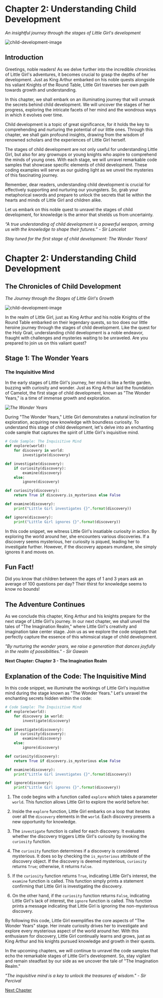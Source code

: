 # Chapter 2: Understanding Child Development

*An insightful journey through the stages of Little Girl's development*

![child-development-image](https://images.unsplash.com/photo-1513558161292-7037c21c6045)

## Introduction

Greetings, noble readers! As we delve further into the incredible chronicles of Little Girl's adventures, it becomes crucial to grasp the depths of her development. Just as King Arthur embarked on his noble quests alongside his valiant Knights of the Round Table, Little Girl traverses her own path towards growth and understanding.

In this chapter, we shall embark on an illuminating journey that will unmask the secrets behind child development. We will uncover the stages of her progress, exploring the intricate facets of her mind and the wondrous ways in which it evolves over time.

Child development is a topic of great significance, for it holds the key to comprehending and nurturing the potential of our little ones. Through this chapter, we shall gain profound insights, drawing from the wisdom of renowned scholars and the experiences of Little Girl herself.

The stages of child development are not only useful for understanding Little Girl, but also for any grownups or young knights who aspire to comprehend the minds of young ones. With each stage, we will unravel remarkable code samples that showcase specific elements of child development. These coding examples will serve as our guiding light as we unveil the mysteries of this fascinating journey.

Remember, dear readers, understanding child development is crucial for effectively supporting and nurturing our youngsters. So, grab your metaphorical swords and prepare to unlock the secrets that lie within the hearts and minds of Little Girl and children alike.

Let us embark on this noble quest to unravel the stages of child development, for knowledge is the armor that shields us from uncertainty.

*“A true understanding of child development is a powerful weapon, arming us with the knowledge to shape their futures.” - Sir Lancelot*

*Stay tuned for the first stage of child development: The Wonder Years!*
# Chapter 2: Understanding Child Development

## The Chronicles of Child Development

*The Journey through the Stages of Little Girl's Growth*

![child-development-image](https://images.unsplash.com/photo-1513558161292-7037c21c6045)

In the realm of Little Girl, just as King Arthur and his noble Knights of the Round Table embarked on their legendary quests, so too does our little heroine journey through the stages of child development. Like the quest for the Holy Grail, understanding child development is a noble endeavor, fraught with challenges and mysteries waiting to be unraveled. Are you prepared to join us on this valiant quest?

## Stage 1: The Wonder Years

### The Inquisitive Mind

In the early stages of Little Girl's journey, her mind is like a fertile garden, buzzing with curiosity and wonder. Just as King Arthur laid the foundation of Camelot, the first stage of child development, known as "The Wonder Years," is a time of immense growth and exploration.

*![The Wonder Years](https://images.unsplash.com/photo-1503675585315-9f7eca52a4e9)*

During "The Wonder Years," Little Girl demonstrates a natural inclination for exploration, acquiring new knowledge with boundless curiosity. To understand this stage of child development, let's delve into an enchanting code sample that captures the spirit of Little Girl's inquisitive mind.

```python
# Code Sample: The Inquisitive Mind
def explore(world):
    for discovery in world:
        investigate(discovery)

def investigate(discovery):
    if curiosity(discovery):
        examine(discovery)
    else:
        ignore(discovery)

def curiosity(discovery):
    return True if discovery.is_mysterious else False

def examine(discovery):
    print("Little Girl investigates {}".format(discovery))

def ignore(discovery):
    print("Little Girl ignores {}".format(discovery))
```

In this code snippet, we witness Little Girl's insatiable curiosity in action. By exploring the world around her, she encounters various discoveries. If a discovery seems mysterious, her curiosity is piqued, leading her to investigate further. However, if the discovery appears mundane, she simply ignores it and moves on.

## Fun Fact!

Did you know that children between the ages of 1 and 3 years ask an average of 100 questions per day? Their thirst for knowledge seems to know no bounds!

## The Adventure Continues

As we conclude this chapter, King Arthur and his knights prepare for the next stage of Little Girl's journey. In our next chapter, we shall unveil the tales of "The Imagination Realm," where Little Girl's creativity and imagination take center stage. Join us as we explore the code snippets that perfectly capture the essence of this whimsical stage of child development.

*"By nurturing the wonder years, we raise a generation that dances joyfully in the realm of possibilities." - Sir Gawain*

**Next Chapter: Chapter 3 - The Imagination Realm**
## Explanation of the Code: The Inquisitive Mind

In this code snippet, we illuminate the workings of Little Girl's inquisitive mind during the stage known as "The Wonder Years." Let's unravel the enchanting secrets hidden within the code:

```python
# Code Sample: The Inquisitive Mind
def explore(world):
    for discovery in world:
        investigate(discovery)

def investigate(discovery):
    if curiosity(discovery):
        examine(discovery)
    else:
        ignore(discovery)

def curiosity(discovery):
    return True if discovery.is_mysterious else False

def examine(discovery):
    print("Little Girl investigates {}".format(discovery))

def ignore(discovery):
    print("Little Girl ignores {}".format(discovery))
```

1. The code begins with a function called `explore` which takes a parameter `world`. This function allows Little Girl to explore the world before her.

2. Inside the `explore` function, Little Girl embarks on a loop that iterates over all the `discovery` elements in the `world`. Each discovery presents a new opportunity for knowledge.

3. The `investigate` function is called for each discovery. It evaluates whether the discovery triggers Little Girl's curiosity by invoking the `curiosity` function.

4. The `curiosity` function determines if a discovery is considered mysterious. It does so by checking the `is_mysterious` attribute of the discovery object. If the discovery is deemed mysterious, `curiosity` returns `True`; otherwise, it returns `False`.

5. If the `curiosity` function returns `True`, indicating Little Girl's interest, the `examine` function is called. This function simply prints a statement confirming that Little Girl is investigating the discovery.

6. On the other hand, if the `curiosity` function returns `False`, indicating Little Girl's lack of interest, the `ignore` function is called. This function prints a message indicating that Little Girl is ignoring the non-mysterious discovery.

By following this code, Little Girl exemplifies the core aspects of "The Wonder Years" stage. Her innate curiosity drives her to investigate and explore every mysterious aspect of the world around her. With this enthusiasm for discovery, Little Girl continually learns and grows, just as King Arthur and his knights pursued knowledge and growth in their quests.

In the upcoming chapters, we will continue to unravel the code samples that echo the remarkable stages of Little Girl's development. So, stay vigilant and remain steadfast by our side as we uncover the tale of "The Imagination Realm."

*"The inquisitive mind is a key to unlock the treasures of wisdom." - Sir Percival*


[Next Chapter](03_Chapter03.md)